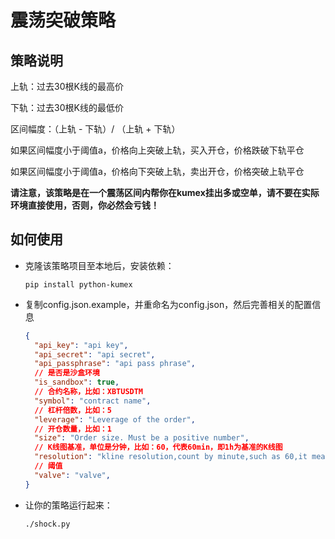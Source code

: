 # 震荡突破策略

## 策略说明

上轨：过去30根K线的最高价

下轨：过去30根K线的最低价

区间幅度：（上轨 - 下轨）/ （上轨 + 下轨）

如果区间幅度小于阈值a，价格向上突破上轨，买入开仓，价格跌破下轨平仓

如果区间幅度小于阈值a，价格向下突破上轨，卖出开仓，价格突破上轨平仓

**请注意，该策略是在一个震荡区间内帮你在kumex挂出多或空单，请不要在实际环境直接使用，否则，你必然会亏钱！**

## 如何使用

* 克隆该策略项目至本地后，安装依赖：
  ```shell script
  pip install python-kumex
  ```

* 复制config.json.example，并重命名为config.json，然后完善相关的配置信息

  ```json
  {  
    "api_key": "api key",
    "api_secret": "api secret",
    "api_passphrase": "api pass phrase",
  	// 是否是沙盒环境  
    "is_sandbox": true,
    // 合约名称，比如：XBTUSDTM 
    "symbol": "contract name",
    // 杠杆倍数，比如：5
    "leverage": "Leverage of the order",
    // 开仓数量，比如：1
    "size": "Order size. Must be a positive number",
    // K线图基准，单位是分钟，比如：60，代表60min，即1h为基准的K线图
    "resolution": "kline resolution,count by minute,such as 60,it means 60min(1h) kline",
    // 阈值
    "valve": "valve",
  }
  ```

  

* 让你的策略运行起来：

  ```shell
  ./shock.py
  ```

  
